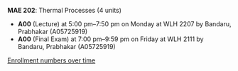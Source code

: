 **MAE 202**: Thermal Processes (4 units)

- **A00** (Lecture) at 5:00 pm–7:50 pm on Monday at WLH 2207 by Bandaru, Prabhakar (A05725919)
- **A00** (Final Exam) at 7:00 pm–9:59 pm on Friday at WLH 2111 by Bandaru, Prabhakar (A05725919)

[Enrollment numbers over time](./MAE202.tsv)

